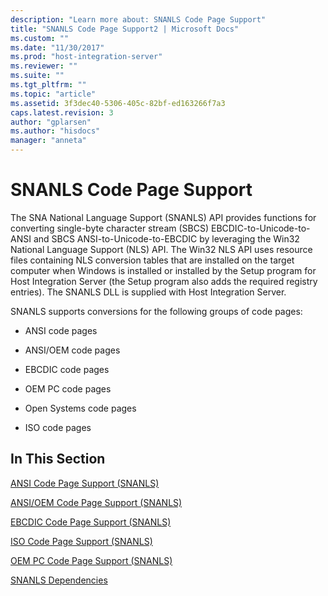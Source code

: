 ```yaml
---
description: "Learn more about: SNANLS Code Page Support"
title: "SNANLS Code Page Support2 | Microsoft Docs"
ms.custom: ""
ms.date: "11/30/2017"
ms.prod: "host-integration-server"
ms.reviewer: ""
ms.suite: ""
ms.tgt_pltfrm: ""
ms.topic: "article"
ms.assetid: 3f3dec40-5306-405c-82bf-ed163266f7a3
caps.latest.revision: 3
author: "gplarsen"
ms.author: "hisdocs"
manager: "anneta"
---
```

# SNANLS Code Page Support
The SNA National Language Support (SNANLS) API provides functions for converting single-byte character stream (SBCS) EBCDIC-to-Unicode-to-ANSI and SBCS ANSI-to-Unicode-to-EBCDIC by leveraging the Win32 National Language Support (NLS) API. The Win32 NLS API uses resource files containing NLS conversion tables that are installed on the target computer when Windows is installed or installed by the Setup program for Host Integration Server (the Setup program also adds the required registry entries). The SNANLS DLL is supplied with Host Integration Server.  
  
 SNANLS supports conversions for the following groups of code pages:  
  
-   ANSI code pages  
  
-   ANSI/OEM code pages  
  
-   EBCDIC code pages  
  
-   OEM PC code pages  
  
-   Open Systems code pages  
  
-   ISO code pages  
  
## In This Section  
 [ANSI Code Page Support (SNANLS)](../core/ansi-code-page-support-snanls-2.md)  
  
 [ANSI/OEM Code Page Support (SNANLS)](../core/ansi-oem-code-page-support-snanls-1.md)  
  
 [EBCDIC Code Page Support (SNANLS)](../core/ebcdic-code-page-support-snanls-1.md)  
  
 [ISO Code Page Support (SNANLS)](../core/iso-code-page-support-snanls-1.md)  
  
 [OEM PC Code Page Support (SNANLS)](../core/oem-pc-code-page-support-snanls-1.md)  
  
 [SNANLS Dependencies](../core/snanls-dependencies2.md)

